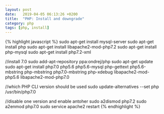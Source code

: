 ```yaml
---
layout: post
date:   2019-04-05 06:13:26 +0200
title:  "PHP: Install and downgrade"
category: php
tags: [php, install]
---
```


{% highlight javascript %}
sudo apt-get install mysql-server
sudo apt-get install php
sudo apt-get install libapache2-mod-php7.2
sudo apt-get install php-mysql
sudo apt-get install php7.2-xml

//install 7.0
sudo add-apt-repository ppa:ondrej/php
sudo apt-get update
sudo apt-get install php7.0 php5.6 php5.6-mysql php-gettext php5.6-mbstring php-mbstring php7.0-mbstring php-xdebug libapache2-mod-php5.6 libapache2-mod-php7.0


//which PHP CLI version should be used
sudo update-alternatives --set php /usr/bin/php7.0

//disable one version and enable antoher
sudo a2dismod php7.2
sudo a2enmod php7.0
sudo service apache2 restart
{% endhighlight %}
